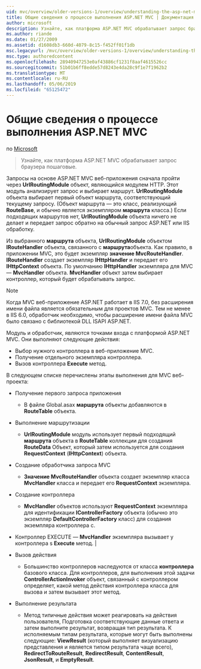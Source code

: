 ```yaml
---
uid: mvc/overview/older-versions-1/overview/understanding-the-asp-net-mvc-execution-process
title: Общие сведения о процессе выполнения ASP.NET MVC | Документация Майкрософт
author: microsoft
description: Узнайте, как платформа ASP.NET MVC обрабатывает запрос браузера пошаговые.
ms.author: riande
ms.date: 01/27/2009
ms.assetid: d1608db3-660d-4079-8c15-f452ff01f1db
msc.legacyurl: /mvc/overview/older-versions-1/overview/understanding-the-asp-net-mvc-execution-process
msc.type: authoredcontent
ms.openlocfilehash: 28940947253e0af43886cf1231f8aaf4615526cc
ms.sourcegitcommit: 51b01b6ff8edde57d8243e4da28c9f1e7f1962b2
ms.translationtype: MT
ms.contentlocale: ru-RU
ms.lasthandoff: 05/06/2019
ms.locfileid: "65125472"
---
```

# <a name="understanding-the-aspnet-mvc-execution-process"></a>Общие сведения о процессе выполнения ASP.NET MVC

по [Microsoft](https://github.com/microsoft)

> Узнайте, как платформа ASP.NET MVC обрабатывает запрос браузера пошаговые.

Запросы на основе ASP.NET MVC веб-приложения сначала пройти через **UrlRoutingModule** объект, являющийся модулем HTTP. Этот модуль анализирует запрос и выбирает маршрут. **UrlRoutingModule** объекта выбирает первый объект маршрута, соответствующий текущему запросу. (Объект маршрута — это класс, реализующий **RouteBase**, и обычно является экземпляром **маршрута** класса.) Если подходящих маршрутов нет, **UrlRoutingModule** объекта ничего не делает и передает запрос обратно на обычный запрос ASP.NET или IIS обработку.

Из выбранного **маршрута** объекта, **UrlRoutingModule** объектом **IRouteHandler** объекта, связанного с **маршрута**объекта. Как правило, в приложении MVC, это будет экземпляр **значение MvcRouteHandler**. **IRouteHandler** создает экземпляр **IHttpHandler** и передает его **IHttpContext** объекта. По умолчанию **IHttpHandler** экземпляра для MVC — **MvcHandler** объекта. **MvcHandler** объект затем выбирает контроллер, который будет обрабатывать запрос.

> [!NOTE]
> Когда MVC веб-приложение ASP.NET работает в IIS 7.0, без расширения имени файла является обязательным для проектов MVC. Тем не менее в IIS 6.0, обработчик необходимо, чтобы расширение имени файла MVC было связано с библиотекой DLL ISAPI ASP.NET.

Модуль и обработчик, являются точками входа с платформой ASP.NET MVC. Они выполняют следующие действия:

- Выбор нужного контроллера в веб-приложение MVC.
- Получение отдельного экземпляра контроллера.
- Вызов контроллера **Execute** метод.

В следующем списке перечислены этапы выполнения для MVC веб-проекта:

- Получение первого запроса приложения 

    - В файле Global.asax **маршрута** объекты добавляются в **RouteTable** объекта.
- Выполнение маршрутизации 

    - **UrlRoutingModule** модуль использует первый подходящий **маршрута** объекта в **RouteTable** коллекции для создания **RouteData** Объект, который затем используется для создания **RequestContext** (**IHttpContext**) объекта.
- Создание обработчика запроса MVC 

    - **Значение MvcRouteHandler** объекта создает экземпляр класса **MvcHandler** класса и передает его **RequestContext** экземпляра.
- Создание контроллера 

    - **MvcHandler** объектов используют **RequestContext** экземпляра для идентификации **IControllerFactory** объекта (обычно это экземпляр  **DefaultControllerFactory** класс) для создания экземпляра контроллера с.
- Контроллер EXECUTE — **MvcHandler** экземпляра вызывает у контроллера s **Execute** метод. |
- Вызов действия 

    - Большинство контроллеров наследуются от класса **контроллера** базового класса. Для контроллеров, для выполнения этой задачи **ControllerActionInvoker** объект, связанный с контроллером определяет, какой метод действия контроллера класса для вызова и затем вызывает этот метод.
- Выполнение результата 

    - Метод типичные действия может реагировать на действия пользователя, Подготовка соответствующие данные ответа и затем выполните результат, возвращая тип результата. К исполняемым типам результата, которые могут быть выполнены следующие: **ViewResult** (который выполняет визуализацию представления и является типом результата чаще всего), **RedirectToRouteResult**, **RedirectResult**, **ContentResult**,  **JsonResult**, и **EmptyResult**.
